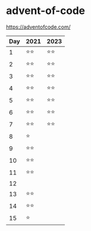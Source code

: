 # advent-of-code

https://adventofcode.com/

| Day | 2021   | 2023   |
| --- | ------ | ------ |
| 1   | ⭐️⭐️ | ⭐️⭐️ |
| 2   | ⭐️⭐️ | ⭐️⭐️ |
| 3   | ⭐️⭐️ | ⭐️⭐️ |
| 4   | ⭐️⭐️ | ⭐️⭐️ |
| 5   | ⭐️⭐️ | ⭐️⭐️ |
| 6   | ⭐️⭐️ | ⭐️⭐️ |
| 7   | ⭐️⭐️ | ⭐️⭐️ |
| 8   | ⭐️    |        |
| 9   | ⭐️⭐️ |        |
| 10  | ⭐️⭐️ |        |
| 11  | ⭐️⭐️ |        |
| 12  |        |        |
| 13  | ⭐️⭐️ |        |
| 14  | ⭐️⭐️ |        |
| 15  | ⭐️    |        |
